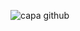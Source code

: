 ![capa github](https://github.com/lucas-ferreira-lf/lucas-ferreira-lf/blob/main/img/capaGithub.png)  
<!--
**lucas-ferreira-lf/lucas-ferreira-lf** is a ✨ _special_ ✨ repository because its `README.md` (this file) appears on your GitHub profile.


<table>
    <tr>
        <td><img width="400px" align="left" src="https://github-readme-stats.vercel.app/api/top-langs/?username=lucas-ferreira-lf&hide=html&layout=compact&theme=buefy" /></td>
        <td><img width="495px" align="left" src="https://github-readme-stats.vercel.app/api?username=lucas-ferreira-lf&theme=buefy"/></td>
    </tr>   
</table>
</center>  
